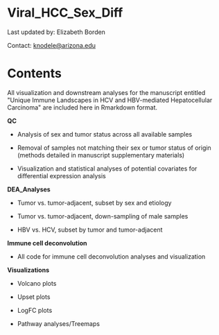 # Viral_HCC_Sex_Diff

Last updated by: Elizabeth Borden

Contact: knodele@arizona.edu

# Contents

All visualization and downstream analyses for the manuscript entitled "Unique Immune Landscapes in HCV and HBV-mediated Hepatocellular Carcinoma" are included here in Rmarkdown format. 

**QC**

* Analysis of sex and tumor status across all available samples

* Removal of samples not matching their sex or tumor status of origin (methods detailed in manuscript supplementary materials)

* Visualization and statistical analyses of potential covariates for differential expression analysis

**DEA_Analyses**

* Tumor vs. tumor-adjacent, subset by sex and etiology

* Tumor vs. tumor-adjacent, down-sampling of male samples

* HBV vs. HCV, subset by tumor and tumor-adjacent

**Immune cell deconvolution**

* All code for immune cell deconvolution analyses and visualization

**Visualizations**

* Volcano plots

* Upset plots

* LogFC plots

* Pathway analyses/Treemaps
